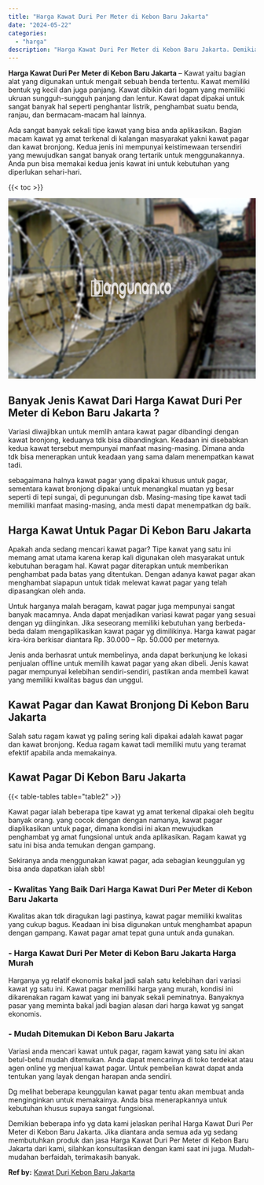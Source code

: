 ```yaml
---
title: "Harga Kawat Duri Per Meter di Kebon Baru Jakarta"
date: "2024-05-22"
categories: 
  - "harga"
description: "Harga Kawat Duri Per Meter di Kebon Baru Jakarta. Demikian beberapa info yg data kami jelaskan perihal Harga Kawat Duri Per Meter di Kebon Baru Jakarta. Jika..."
---
```


**Harga Kawat Duri Per Meter di Kebon Baru Jakarta** – Kawat yaitu bagian alat yang digunakan untuk mengait sebuah benda tertentu. Kawat memiliki bentuk yg kecil dan juga panjang. Kawat dibikin dari logam yang memiliki ukruan sungguh-sungguh panjang dan lentur. Kawat dapat dipakai untuk sangat banyak hal seperti penghantar listrik, penghambat suatu benda, ranjau, dan bermacam-macam hal lainnya.

Ada sangat banyak sekali tipe kawat yang bisa anda aplikasikan. Bagian macam kawat yg amat terkenal di kalangan masyarakat yakni kawat pagar dan kawat bronjong. Kedua jenis ini mempunyai keistimewaan tersendiri yang mewujudkan sangat banyak orang tertarik untuk menggunakannya. Anda pun bisa memakai kedua jenis kawat ini untuk kebutuhan yang diperlukan sehari-hari.

{{< toc >}}

![Harga Kawat Duri Per Meter di Kebon Baru Jakarta](/images/jual-kawat-murah49.png)

## Banyak Jenis Kawat Dari Harga Kawat Duri Per Meter di Kebon Baru Jakarta ?

Variasi diwajibkan untuk memlih antara kawat pagar dibandingi dengan kawat bronjong, keduanya tdk bisa dibandingkan. Keadaan ini disebabkan kedua kawat tersebut mempunyai manfaat masing-masing. Dimana anda tdk bisa menerapkan untuk keadaan yang sama dalam menempatkan kawat tadi.

sebagaimana halnya kawat pagar yang dipakai khusus untuk pagar, sementara kawat bronjong dipakai untuk menangkal muatan yg besar seperti di tepi sungai, di pegunungan dsb. Masing-masing tipe kawat tadi memiliki manfaat masing-masing, anda mesti dapat menempatkan dg baik.

## Harga Kawat Untuk Pagar Di Kebon Baru Jakarta

Apakah anda sedang mencari kawat pagar? Tipe kawat yang satu ini memang amat utama karena kerap kali digunakan oleh masyarakat untuk kebutuhan beragam hal. Kawat pagar diterapkan untuk memberikan penghambat pada batas yang ditentukan. Dengan adanya kawat pagar akan menghambat siapapun untuk tidak melewat kawat pagar yang telah dipasangkan oleh anda.

Untuk harganya malah beragam, kawat pagar juga mempunyai sangat banyak macamnya. Anda dapat menjadikan variasi kawat pagar yang sesuai dengan yg diinginkan. Jika seseorang memiliki kebutuhan yang berbeda-beda dalam mengaplikasikan kawat pagar yg dimilikinya. Harga kawat pagar kira-kira berkisar diantara Rp. 30.000 – Rp. 50.000 per meternya.

Jenis anda berhasrat untuk membelinya, anda dapat berkunjung ke lokasi penjualan offline untuk memilih kawat pagar yang akan dibeli. Jenis kawat pagar mempunyai kelebihan sendiri-sendiri, pastikan anda membeli kawat yang memiliki kwalitas bagus dan unggul.

## Kawat Pagar dan Kawat Bronjong Di Kebon Baru Jakarta

Salah satu ragam kawat yg paling sering kali dipakai adalah kawat pagar dan kawat bronjong. Kedua ragam kawat tadi memiliki mutu yang teramat efektif apabila anda memakainya.

## Kawat Pagar Di Kebon Baru Jakarta

{{< table-tables table="table2" >}}

Kawat pagar ialah beberapa tipe kawat yg amat terkenal dipakai oleh begitu banyak orang. yang cocok dengan dengan namanya, kawat pagar diaplikasikan untuk pagar, dimana kondisi ini akan mewujudkan penghambat yg amat fungsional untuk anda aplikasikan. Ragam kawat yg satu ini bisa anda temukan dengan gampang.

Sekiranya anda menggunakan kawat pagar, ada sebagian keunggulan yg bisa anda dapatkan ialah sbb!

### \- Kwalitas Yang Baik Dari Harga Kawat Duri Per Meter di Kebon Baru Jakarta

Kwalitas akan tdk diragukan lagi pastinya, kawat pagar memiliki kwalitas yang cukup bagus. Keadaan ini bisa digunakan untuk menghambat apapun dengan gampang. Kawat pagar amat tepat guna untuk anda gunakan.

### \- Harga Kawat Duri Per Meter di Kebon Baru Jakarta Harga Murah

Harganya yg relatif ekonomis bakal jadi salah satu kelebihan dari variasi kawat yg satu ini. Kawat pagar memiliki harga yang murah, kondisi ini dikarenakan ragam kawat yang ini banyak sekali peminatnya. Banyaknya pasar yang meminta bakal jadi bagian alasan dari harga kawat yg sangat ekonomis.

### \- Mudah Ditemukan Di Kebon Baru Jakarta

Variasi anda mencari kawat untuk pagar, ragam kawat yang satu ini akan betul-betul mudah ditemukan. Anda dapat mencarinya di toko terdekat atau agen online yg menjual kawat pagar. Untuk pembelian kawat dapat anda tentukan yang layak dengan harapan anda sendiri.

Dg melihat beberapa keunggulan kawat pagar tentu akan membuat anda menginginkan untuk memakainya. Anda bisa menerapkannya untuk kebutuhan khusus supaya sangat fungsional.

Demikian beberapa info yg data kami jelaskan perihal Harga Kawat Duri Per Meter di Kebon Baru Jakarta. Jika diantara anda semua ada yg sedang membutuhkan produk dan jasa Harga Kawat Duri Per Meter di Kebon Baru Jakarta dari kami, silahkan konsultasikan dengan kami saat ini juga. Mudah-mudahan berfaidah, terimakasih banyak.

**Ref by:** [Kawat Duri Kebon Baru Jakarta](https://id.wikipedia.org/wiki/Kawat)
